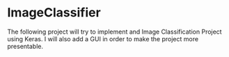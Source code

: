 # ImageClassifier
The following project will try to implement and Image Classification Project using Keras. I will also add a GUI in order to make the project more presentable.

